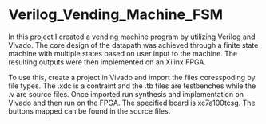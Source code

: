 # Verilog_Vending_Machine_FSM
In this project I created a vending machine program by utilizing Verilog and Vivado. 
The core design of the datapath was achieved through a finite state machine with multiple states based on user input to the machine. 
The resulting outputs were then implemented on an Xilinx FPGA.

To use this, create a project in Vivado and import the files coresspoding by file types. The .xdc is a contraint and the .tb files are testbenches while the .v are source files. 
Once imported run synthesis and implementation on Vivado and then run on the FPGA. The specified board is xc7a100tcsg. 
The buttons mapped can be found in the source files.
